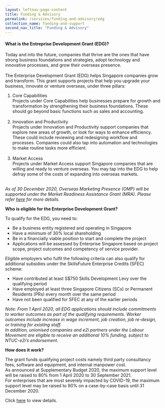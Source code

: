 ```yaml
---
layout: leftnav-page-content 
title: Funding & Advisory 
permalink: /services/funding-and-advisory/edg
collection_name: funding-and-support
second_nav_title: "Funding & Advisory"
---
```


<h4>What is the Entreprise Development Grant (EDG)?</h4>
<p>Today and into the future, companies that thrive are the ones that have strong business foundations and strategies, adopt technology and innovative processes, 
and grow their overseas presence.<br>
<br>
The Enterprise Development Grant (EDG) helps Singapore companies grow and transform. This grant supports projects that help you upgrade your business, innovate or 
venture overseas, under three pillars:
<ol>
<li>Core Capabilities</li>
Projects under Core Capabilities help businesses prepare for growth and transformation by strengthening their business foundations. These should go beyond basic 
functions such as sales and accounting.<br><br>

<li>Innovation and Productivity</li>
Projects under Innovation and Productivity support companies that explore new areas of growth, or look for ways to enhance efficiency. These could include reviewing 
and redesigning workflow and processes. Companies could also tap into automation and technologies to make routine tasks more efficient.<br><br>

<li>Market Access</li>
Projects under Market Access support Singapore companies that are willing and ready to venture overseas. You may tap into the EDG to help defray some of the costs of 
expanding into overseas markets.<br><br>
</ol>
</p>
<i>As of 30 December 2020, Overseas Marketing Presence (OMP) will be supported under the Market Readiness Assistance Grant (MRA). Please refer 
<a href="https://www.enterprisesg.gov.sg/financial-assistance/grants/for-local-companies/market-readiness-assistance-grant">here</a> for more details.</i>

<b>Who is eligible for the Enterprise Development Grant?</b>
<p>To qualify for the EDG, you need to:
<ul>
<li>Be a business entity registered and operating in Singapore</li>
<li>Have a minimum of 30% local shareholding</li>
<li>Be in a financially viable position to start and complete the project</li>
<li>Applications will be assessed by Enterprise Singapore based on project scope, project outcomes and competency of service provider.</li>
</ul>
Eligible employers who fulfil the following criteria can also qualify for additional subsidies under the SkillsFuture Enterprise Credits (SFEC) scheme:
<ul>
<li>Have contributed at least S$750 Skills Development Levy over the qualifying period</li>
<li>Have employed at least three Singapore Citizens (SCs) or Permanent Residents (PRs) every month over the same period</li>
<li>Have not been qualified for SFEC at any of the earlier periods</li>
</ul>
</p>
<i>Note: From 1 April 2020, all EDG applications should include commitments to worker outcomes as part of the qualifying requirements. Worker outcomes include increase in wage increment, job creation, job re-design, or training for existing staff. 
<br>
In addition, unionised companies and e2i partners under the Labour Movement are eligible to receive an additional 10% funding, subject to NTUC-e2i’s endorsement.</i>

<b>How does it work?</b>
<p>The grant funds qualifying project costs namely third party consultancy fees, software and equipment, and internal manpower cost.<br>
As announced at Supplementary Budget 2020, the maximum support level will be raised to 80% from 1 April 2020 to 30 September 2021.<br>
For enterprises that are most severely impacted by COVID-19, the maximum support level may be raised to 90% on a case-by-case basis until 31 December 2020.</p>

<p>Click <a href="https://www.enterprisesg.gov.sg/financial-assistance/grants/for-local-companies/enterprise-development-grant/overview">here</a> to view details.</p>
